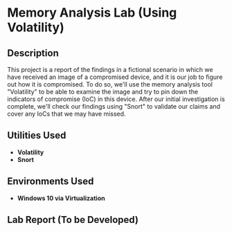 <h1>Memory Analysis Lab (Using Volatility)</h1>

<h2>Description</h2>
This project is a report of the findings in a fictional scenario in which we have received an image of a compromised device, and it is our job to figure out how it is compromised. To do so, we'll use the memory analysis tool "Volatility" to be able to examine the image and try to pin down the indicators of compromise (IoC) in this device. After our initial investigation is complete, we'll check our findings using "Snort" to validate our claims and cover any IoCs that we may have missed.
<br />


<h2>Utilities Used</h2>

- <b>Volatility</b> 
- <b>Snort</b>

<h2>Environments Used </h2>

- <b>Windows 10 via Virtualization</b>

<h2>Lab Report (To be Developed)</h2>

<!--
 ```diff
- text in red
+ text in green
! text in orange
# text in gray
@@ text in purple (and bold)@@
```
--!>
